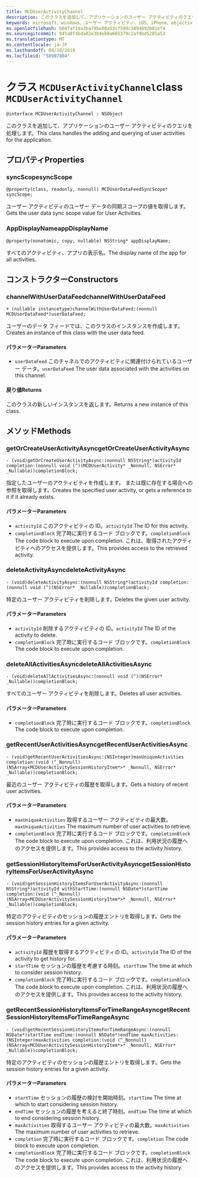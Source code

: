 ```yaml
---
title: MCDUserActivityChannel
description: このクラスを追加して、アプリケーションのユーザー アクティビティのクエリを処理します。
keywords: microsoft、windows、ユーザー アクティビティ、iOS、iPhone、objectiveC に接続されているデバイス、プロジェクトのローマ
ms.openlocfilehash: b047af1da3ba79be88a53cf589c3894892b01ef4
ms.sourcegitcommit: 945a0f4bda02e3b4eb9a665379c2af9bd5285a53
ms.translationtype: MT
ms.contentlocale: ja-JP
ms.lasthandoff: 04/18/2019
ms.locfileid: "58907804"
---
```

# <a name="class-mcduseractivitychannel"></a><span data-ttu-id="e301b-104">クラス `MCDUserActivityChannel`</span><span class="sxs-lookup"><span data-stu-id="e301b-104">class `MCDUserActivityChannel`</span></span>

```
@interface MCDUserActivityChannel : NSObject
```

<span data-ttu-id="e301b-105">このクラスを追加して、アプリケーションのユーザー アクティビティのクエリを処理します。</span><span class="sxs-lookup"><span data-stu-id="e301b-105">This class handles the adding and querying of user activities for the application.</span></span>

## <a name="properties"></a><span data-ttu-id="e301b-106">プロパティ</span><span class="sxs-lookup"><span data-stu-id="e301b-106">Properties</span></span>

### <a name="syncscope"></a><span data-ttu-id="e301b-107">syncScope</span><span class="sxs-lookup"><span data-stu-id="e301b-107">syncScope</span></span>
`@property(class, readonly, nonnull) MCDUserDataFeedSyncScope* syncScope;`

<span data-ttu-id="e301b-108">ユーザー アクティビティのユーザー データの同期スコープの値を取得します。</span><span class="sxs-lookup"><span data-stu-id="e301b-108">Gets the user data sync scope value for User Activities.</span></span>

### <a name="appdisplayname"></a><span data-ttu-id="e301b-109">AppDisplayName</span><span class="sxs-lookup"><span data-stu-id="e301b-109">appDisplayName</span></span>
`@property(nonatomic, copy, nullable) NSString* appDisplayName;`

<span data-ttu-id="e301b-110">すべてのアクティビティ、アプリの表示名。</span><span class="sxs-lookup"><span data-stu-id="e301b-110">The display name of the app for all activities.</span></span>

## <a name="constructors"></a><span data-ttu-id="e301b-111">コンストラクター</span><span class="sxs-lookup"><span data-stu-id="e301b-111">Constructors</span></span>

### <a name="channelwithuserdatafeed"></a><span data-ttu-id="e301b-112">channelWithUserDataFeed</span><span class="sxs-lookup"><span data-stu-id="e301b-112">channelWithUserDataFeed</span></span>
`+ (nullable instancetype)channelWithUserDataFeed:(nonnull MCDUserDataFeed*)userDataFeed;`

<span data-ttu-id="e301b-113">ユーザーのデータ フィードでは、このクラスのインスタンスを作成します。</span><span class="sxs-lookup"><span data-stu-id="e301b-113">Creates an instance of this class with the user data feed.</span></span>

#### <a name="parameters"></a><span data-ttu-id="e301b-114">パラメーター</span><span class="sxs-lookup"><span data-stu-id="e301b-114">Parameters</span></span>
* <span data-ttu-id="e301b-115">`userDataFeed` このチャネルでのアクティビティに関連付けられているユーザー データ。</span><span class="sxs-lookup"><span data-stu-id="e301b-115">`userDataFeed` The user data associated with the activities on this channel.</span></span>

#### <a name="returns"></a><span data-ttu-id="e301b-116">戻り値</span><span class="sxs-lookup"><span data-stu-id="e301b-116">Returns</span></span>
<span data-ttu-id="e301b-117">このクラスの新しいインスタンスを返します。</span><span class="sxs-lookup"><span data-stu-id="e301b-117">Returns a new instance of this class.</span></span>

## <a name="methods"></a><span data-ttu-id="e301b-118">メソッド</span><span class="sxs-lookup"><span data-stu-id="e301b-118">Methods</span></span>

### <a name="getorcreateuseractivityasync"></a><span data-ttu-id="e301b-119">getOrCreateUserActivityAsync</span><span class="sxs-lookup"><span data-stu-id="e301b-119">getOrCreateUserActivityAsync</span></span>
`- (void)getOrCreateUserActivityAsync:(nonnull NSString*)activityId
                          completion:(nonnull void (^)(MCDUserActivity* _Nonnull, NSError* _Nullable))completionBlock;`

<span data-ttu-id="e301b-120">指定したユーザーのアクティビティを作成します。 または既に存在する場合への参照を取得します。</span><span class="sxs-lookup"><span data-stu-id="e301b-120">Creates the specified user activity, or gets a reference to it if it already exists.</span></span>

#### <a name="parameters"></a><span data-ttu-id="e301b-121">パラメーター</span><span class="sxs-lookup"><span data-stu-id="e301b-121">Parameters</span></span>
* <span data-ttu-id="e301b-122">`activityId` このアクティビティの ID。</span><span class="sxs-lookup"><span data-stu-id="e301b-122">`activityId` The ID for this activity.</span></span>
* <span data-ttu-id="e301b-123">`completionBlock` 完了時に実行するコード ブロックです。</span><span class="sxs-lookup"><span data-stu-id="e301b-123">`completionBlock` The code block to execute upon completion.</span></span> <span data-ttu-id="e301b-124">これは、取得されたアクティビティへのアクセスを提供します。</span><span class="sxs-lookup"><span data-stu-id="e301b-124">This provides access to the retrieved activity.</span></span>

### <a name="deleteactivityasync"></a><span data-ttu-id="e301b-125">deleteActivityAsync</span><span class="sxs-lookup"><span data-stu-id="e301b-125">deleteActivityAsync</span></span>
`- (void)deleteActivityAsync:(nonnull NSString*)activityId completion:(nonnull void (^)(NSError* _Nullable))completionBlock;`

<span data-ttu-id="e301b-126">特定のユーザー アクティビティを削除します。</span><span class="sxs-lookup"><span data-stu-id="e301b-126">Deletes the given user activity.</span></span>

#### <a name="parameters"></a><span data-ttu-id="e301b-127">パラメーター</span><span class="sxs-lookup"><span data-stu-id="e301b-127">Parameters</span></span>
* <span data-ttu-id="e301b-128">`activityId` 削除するアクティビティの ID。</span><span class="sxs-lookup"><span data-stu-id="e301b-128">`activityId` The ID of the activity to delete.</span></span>
* <span data-ttu-id="e301b-129">`completionBlock` 完了時に実行するコード ブロックです。</span><span class="sxs-lookup"><span data-stu-id="e301b-129">`completionBlock` The code block to execute upon completion.</span></span>

### <a name="deleteallactivitiesasync"></a><span data-ttu-id="e301b-130">deleteAllActivitiesAsync</span><span class="sxs-lookup"><span data-stu-id="e301b-130">deleteAllActivitiesAsync</span></span>
`- (void)deleteAllActivitiesAsync:(nonnull void (^)(NSError* _Nullable))completionBlock;`

<span data-ttu-id="e301b-131">すべてのユーザー アクティビティを削除します。</span><span class="sxs-lookup"><span data-stu-id="e301b-131">Deletes all user activities.</span></span>

#### <a name="parameters"></a><span data-ttu-id="e301b-132">パラメーター</span><span class="sxs-lookup"><span data-stu-id="e301b-132">Parameters</span></span>
* <span data-ttu-id="e301b-133">`completionBlock` 完了時に実行するコード ブロックです。</span><span class="sxs-lookup"><span data-stu-id="e301b-133">`completionBlock` The code block to execute upon completion.</span></span>

### <a name="getrecentuseractivitiesasync"></a><span data-ttu-id="e301b-134">getRecentUserActivitiesAsync</span><span class="sxs-lookup"><span data-stu-id="e301b-134">getRecentUserActivitiesAsync</span></span>
`- (void)getRecentUserActivitiesAsync:(NSInteger)maxUniqueActivities
                          completion:(void (^_Nonnull)(NSArray<MCDUserActivitySessionHistoryItem*>* _Nonnull, NSError* _Nullable))completionBlock;`

<span data-ttu-id="e301b-135">最近のユーザー アクティビティの履歴を取得します。</span><span class="sxs-lookup"><span data-stu-id="e301b-135">Gets a history of recent user activities.</span></span> 

#### <a name="parameters"></a><span data-ttu-id="e301b-136">パラメーター</span><span class="sxs-lookup"><span data-stu-id="e301b-136">Parameters</span></span>
* <span data-ttu-id="e301b-137">`maxUniqueActivities` 取得するユーザー アクティビティの最大数。</span><span class="sxs-lookup"><span data-stu-id="e301b-137">`maxUniqueActivities` The maximum number of user activities to retrieve.</span></span>
* <span data-ttu-id="e301b-138">`completionBlock` 完了時に実行するコード ブロックです。</span><span class="sxs-lookup"><span data-stu-id="e301b-138">`completionBlock` The code block to execute upon completion.</span></span> <span data-ttu-id="e301b-139">これは、利用状況の履歴へのアクセスを提供します。</span><span class="sxs-lookup"><span data-stu-id="e301b-139">This provides access to the activity history.</span></span>

### <a name="getsessionhistoryitemsforuseractivityasync"></a><span data-ttu-id="e301b-140">getSessionHistoryItemsForUserActivityAsync</span><span class="sxs-lookup"><span data-stu-id="e301b-140">getSessionHistoryItemsForUserActivityAsync</span></span>
`- (void)getSessionHistoryItemsForUserActivityAsync:(nonnull NSString*)activityId
                                     withStartTime:(nonnull NSDate*)startTime
                                        completion:(void (^_Nonnull)(NSArray<MCDUserActivitySessionHistoryItem*>* _Nonnull, NSError* _Nullable))completionBlock;`

<span data-ttu-id="e301b-141">特定のアクティビティのセッションの履歴エントリを取得します。</span><span class="sxs-lookup"><span data-stu-id="e301b-141">Gets the session history entries for a given activity.</span></span>

#### <a name="parameters"></a><span data-ttu-id="e301b-142">パラメーター</span><span class="sxs-lookup"><span data-stu-id="e301b-142">Parameters</span></span>
* <span data-ttu-id="e301b-143">`activityId` 履歴を取得するアクティビティの ID。</span><span class="sxs-lookup"><span data-stu-id="e301b-143">`activityId` The ID of the activity to get history for.</span></span>
* <span data-ttu-id="e301b-144">`startTime` セッションの履歴を考慮する時刻。</span><span class="sxs-lookup"><span data-stu-id="e301b-144">`startTime` The time at which to consider session history.</span></span>
* <span data-ttu-id="e301b-145">`completionBlock` 完了時に実行するコード ブロックです。</span><span class="sxs-lookup"><span data-stu-id="e301b-145">`completionBlock` The code block to execute upon completion.</span></span> <span data-ttu-id="e301b-146">これは、利用状況の履歴へのアクセスを提供します。</span><span class="sxs-lookup"><span data-stu-id="e301b-146">This provides access to the activity history.</span></span>

### <a name="getrecentsessionhistoryitemsfortimerangeasync"></a><span data-ttu-id="e301b-147">getRecentSessionHistoryItemsForTimeRangeAsync</span><span class="sxs-lookup"><span data-stu-id="e301b-147">getRecentSessionHistoryItemsForTimeRangeAsync</span></span>
`- (void)getRecentSessionHistoryItemsForTimeRangeAsync:(nonnull NSDate*)startTime
                                 endTime:(nonnull NSDate*)endTime
                                 maxActivities:(NSInteger)maxActivities
                                 completion:(void (^_Nonnull)(NSArray<MCDUserActivitySessionHistoryItem*>* _Nonnull,
                                                       NSError* _Nullable))completionBlock;`

<span data-ttu-id="e301b-148">特定のアクティビティのセッションの履歴エントリを取得します。</span><span class="sxs-lookup"><span data-stu-id="e301b-148">Gets the session history entries for a given activity.</span></span>

#### <a name="parameters"></a><span data-ttu-id="e301b-149">パラメーター</span><span class="sxs-lookup"><span data-stu-id="e301b-149">Parameters</span></span>
* <span data-ttu-id="e301b-150">`startTime` セッションの履歴の検討を開始時刻。</span><span class="sxs-lookup"><span data-stu-id="e301b-150">`startTime` The time at which to start considering session history.</span></span>
* <span data-ttu-id="e301b-151">`endTime` セッションの履歴を考えると終了時刻。</span><span class="sxs-lookup"><span data-stu-id="e301b-151">`endTime` The time at which to end considering session history.</span></span>
* <span data-ttu-id="e301b-152">`maxActivities` 取得するユーザー アクティビティの最大数。</span><span class="sxs-lookup"><span data-stu-id="e301b-152">`maxActivities` The maximum number of user activities to retrieve.</span></span>
* <span data-ttu-id="e301b-153">`completion` 完了時に実行するコード ブロックです。</span><span class="sxs-lookup"><span data-stu-id="e301b-153">`completion` The code block to execute upon completion.</span></span>
* <span data-ttu-id="e301b-154">`completionBlock` 完了時に実行するコード ブロックです。</span><span class="sxs-lookup"><span data-stu-id="e301b-154">`completionBlock` The code block to execute upon completion.</span></span> <span data-ttu-id="e301b-155">これは、利用状況の履歴へのアクセスを提供します。</span><span class="sxs-lookup"><span data-stu-id="e301b-155">This provides access to the activity history.</span></span>